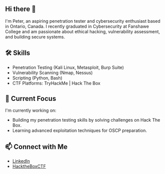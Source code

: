 ## Hi there 👋


I'm Peter, an aspiring penetration tester and cybersecurity enthusiast based in Ontario, Canada. I recently graduated in Cybersecurity at Fanshawe College and am passionate about ethical hacking, vulnerability assessment, and building secure systems.

## 🛠️ Skills
- Penetration Testing (Kali Linux, Metasploit, Burp Suite)
- Vulnerability Scanning (Nmap, Nessus)
- Scripting (Python, Bash)
- CTF Platforms: TryHackMe | Hack The Box

## 🌱 Current Focus
I'm currently working on:
- Building my penetration testing skills by solving challenges on Hack The Box.
- Learning advanced exploitation techniques for OSCP preparation.

## 📫 Connect with Me
- [LinkedIn](https://linkedin.com/in/your-profile)
- [HacktheBoxCTF](https://ctf.hackthebox.com/user/profile/632386)
